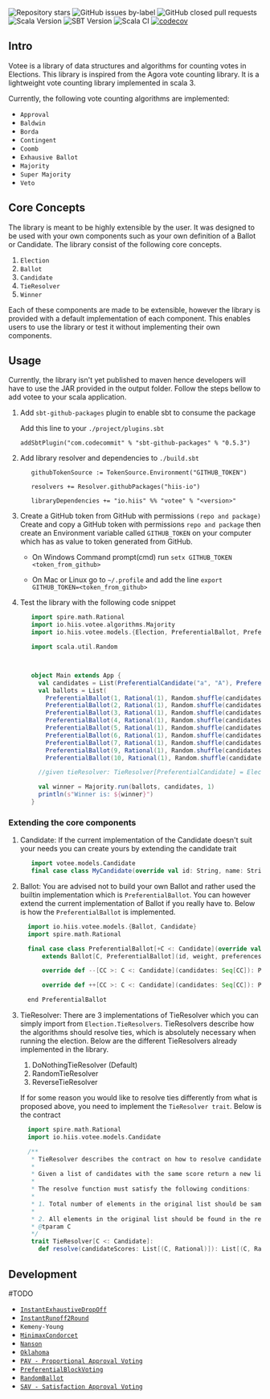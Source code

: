 ![Repository stars](https://img.shields.io/github/stars/hiis-io/votee?style=flat)
![GitHub issues by-label](https://img.shields.io/github/issues/hiis-io/votee/good%20first%20issue?label=Good%20First%20Issues)
![GitHub closed pull requests](https://img.shields.io/github/issues-pr-closed/hiis-io/votee?color=violet&label=Pull%20Requests)
![Scala Version](https://img.shields.io/badge/Scala-3.2.0-red)
![SBT Version](https://img.shields.io/badge/SBT-1.6.2-blueviolet)
![Scala CI](https://github.com/hiis-io/votee/actions/workflows/scala.yml/badge.svg)
[![codecov](https://codecov.io/gh/Hiis-io/Votee/branch/master/graph/badge.svg?token=CZ0640Q6OG)](https://codecov.io/gh/Hiis-io/Votee)

## Intro
Votee is a library of data structures and algorithms for counting votes in Elections. This library is inspired from the Agora vote counting library. It is a lightweight vote counting library implemented in scala 3.

Currently, the following vote counting algorithms are implemented:

* `Approval`
* `Baldwin`
* `Borda`
* `Contingent`
* `Coomb`
* `Exhausive Ballot`
* `Majority`
* `Super Majority`
* `Veto`

## Core Concepts
The library is meant to be highly extensible by the user. It was designed to be used with your own components such as your own definition of a Ballot or Candidate. The library consist of the following core concepts.
1. `Election`
2. `Ballot`
3. `Candidate`
4. `TieResolver`
5. `Winner`

Each of these components are made to be extensible, however the library is provided with a default implementation of each component. This enables users to use the library or test it without implementing their own components.

## Usage
Currently, the library isn't yet published to maven hence developers will have to use the JAR provided in the output folder.
Follow the steps bellow to add votee to your scala application.


1. Add `sbt-github-packages` plugin to enable sbt to consume the package
      
      Add this line to your `./project/plugins.sbt`

      `addSbtPlugin("com.codecommit" % "sbt-github-packages" % "0.5.3")`
  
    
2. Add library resolver and dependencies to `./build.sbt`

      ```
         githubTokenSource := TokenSource.Environment("GITHUB_TOKEN")

         resolvers += Resolver.githubPackages("hiis-io")

         libraryDependencies += "io.hiis" %% "votee" % "<version>"
      ```

3. Create a GitHub token from GitHub with permissions `(repo and package)`
      Create and copy a GitHub token with permissions `repo and package` then create an Environment variable called `GITHUB_TOKEN` on your computer which has as value to token generated from GitHub.
      
      - On Windows Command prompt(cmd) run `setx GITHUB_TOKEN <token_from_github>`

      - On Mac or Linux go to `~/.profile` and add the line `export GITHUB_TOKEN=<token_from_github>`


4. Test the library with the following code snippet
   ```scala
      import spire.math.Rational
      import io.hiis.votee.algorithms.Majority
      import io.hiis.votee.models.{Election, PreferentialBallot, PreferentialCandidate, TieResolver}
   
      import scala.util.Random
   
   
   
      object Main extends App {
        val candidates = List(PreferentialCandidate("a", "A"), PreferentialCandidate("b", "B"))
        val ballots = List(
          PreferentialBallot(1, Rational(1), Random.shuffle(candidates)),
          PreferentialBallot(2, Rational(1), Random.shuffle(candidates)),
          PreferentialBallot(3, Rational(1), Random.shuffle(candidates)),
          PreferentialBallot(4, Rational(1), Random.shuffle(candidates)),
          PreferentialBallot(5, Rational(1), Random.shuffle(candidates)),
          PreferentialBallot(6, Rational(1), Random.shuffle(candidates)),
          PreferentialBallot(7, Rational(1), Random.shuffle(candidates)),
          PreferentialBallot(9, Rational(1), Random.shuffle(candidates)),
          PreferentialBallot(10, Rational(1), Random.shuffle(candidates)))
   
        //given tieResolver: TieResolver[PreferentialCandidate] = Election.TieResolvers.randomTieResolver[PreferentialCandidate]
   
        val winner = Majority.run(ballots, candidates, 1)
        println(s"Winner is: ${winner}")
      }
   ```
### Extending the core components
   1. Candidate: If the current implementation of the Candidate doesn't suit your needs you can create yours by extending the candidate trait 
      ```scala
         import votee.models.Candidate
         final case class MyCandidate(override val id: String, name: String, ...) extends Candidate(id)
      ```
   2. Ballot: You are advised not to build your own Ballot and rather used the builtin implementation which is `PreferentialBallot`. You can however extend the current implementation of Ballot if you really have to. Below is how the `PreferentialBallot` is implemented.
      ```scala
        import io.hiis.votee.models.{Ballot, Candidate}
        import spire.math.Rational
      
        final case class PreferentialBallot[+C <: Candidate](override val id: Int, override val weight: Rational = Rational(1, 1), override val preferences: Seq[C])
            extends Ballot[C, PreferentialBallot](id, weight, preferences) :
      
            override def --[CC >: C <: Candidate](candidates: Seq[CC]): PreferentialBallot[CC] = PreferentialBallot(id, weight, preferences.filterNot(candidates.contains(_)))
      
            override def ++[CC >: C <: Candidate](candidates: Seq[CC]): PreferentialBallot[CC] = PreferentialBallot(id, weight, candidates ++ preferences)
      
        end PreferentialBallot
      ```
   3. TieResolver: There are 3 implementations of TieResolver which you can simply import from `Election.TieResolvers`. TieResolvers describe how the algorithms should resolve ties, which is absolutely necessary when running the election. Below are the different TieResolvers already implemented in the library.
        1. DoNothingTieResolver (Default)
        2. RandomTieResolver
        3. ReverseTieResolver
      
      If for some reason you would like to resolve ties differently from what is proposed above, you need to implement the `TieResolver trait`. Below is the contract
      ```scala
        import spire.math.Rational
        import io.hiis.votee.models.Candidate
      
        /**
         * TieResolver describes the contract on how to resolve candidates with the same scores.
         * 
         * Given a list of candidates with the same score return a new list with a desired ordering.
         *
         * The resolve function must satisfy the following conditions:
         *
         * 1. Total number of elements in the original list should be same as that of returned list
         * 
         * 2. All elements in the original list should be found in the returned list
         * @tparam C
         */
         trait TieResolver[C <: Candidate]:
           def resolve(candidateScores: List[(C, Rational)]): List[(C, Rational)]
        ```
      
## Development


#TODO

* [`InstantExhaustiveDropOff`](https://en.wikipedia.org/wiki/Exhaustive_ballot#Notes)
* [`InstantRunoff2Round`](https://en.wikipedia.org/wiki/Two-round_system)
* `Kemeny-Young`
* [`MinimaxCondorcet`](https://en.wikipedia.org/wiki/Minimax_Condorcet)
* [`Nanson`](https://en.wikipedia.org/wiki/Nanson%27s_method)
* [`Oklahoma`](https://en.wikipedia.org/wiki/Oklahoma_primary_electoral_system)
* [`PAV - Proportional Approval Voting`](https://en.wikipedia.org/wiki/Proportional_approval_voting)
* [`PreferentialBlockVoting`](https://en.wikipedia.org/wiki/Preferential_block_voting)
* [`RandomBallot`](https://en.wikipedia.org/wiki/Random_ballot)
* [`SAV - Satisfaction Approval Voting`](https://en.wikipedia.org/wiki/Satisfaction_approval_voting)



